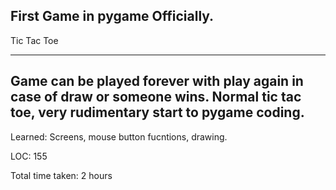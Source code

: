 First Game in pygame Officially.
---------------------------------------------
Tic Tac Toe

-----------------

Game can be played forever with play again in case of draw or someone wins. Normal tic tac toe, very rudimentary start to pygame coding.
-----------------------------------------------------
Learned: Screens, mouse button fucntions, drawing.

LOC: 155

Total time taken: 2 hours
